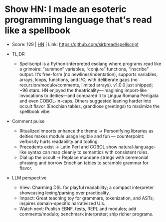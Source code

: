 # Show HN: I made an esoteric programming language that's read like a spellbook

- Score: 129 | [HN](https://news.ycombinator.com/item?id=45555523) | Link: https://github.com/sirbread/spellscript

- TL;DR
    - Spellscript is a Python-interpreted esolang where programs read like a grimoire: “summon” variables, “conjure” functions, “inscribe” output. It’s free-form (no newlines/indentation), supports variables, arrays, loops, functions, and I/O, with deliberate gaps (no recursion/modulo/comments, limited arrays). v1.0.0 just shipped; ~96 stars. HN enjoyed the theatricality—imagining import-like invocations to deities—and compared it to Lingua Romana Perligata and even COBOL-in-caps. Others suggested leaning harder into occult flavor (Enochian tables, grandiose greetings) to maximize the spellbook vibe.

- Comment pulse
    - Ritualized imports enhance the theme → Personifying libraries as deities makes module usage legible and fun — counterpoint: verbosity hurts readability and tooling.
    - Precedents exist → Latin Perl and COBOL show natural-language-like syntax can map cleanly to semantics with consistent rules.
    - Dial up the occult → Replace mundane strings with ceremonial phrasing and borrow Enochian tables to scramble grammar for flavor.

- LLM perspective
    - View: Charming DSL for playful readability; a compact interpreter showcasing lexing/parsing over practicality.
    - Impact: Great teaching toy for grammars, tokenization, and ASTs; inspires domain-specific narrativized UIs.
    - Watch next: Publish EBNF, tests, REPL and modules; add comments/modulo; benchmark interpreter; ship richer programs.
